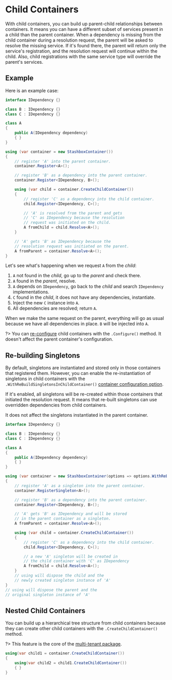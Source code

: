 # Child Containers
With child containers, you can build up parent-child relationships between containers. It means you can have a different subset of services present in a child than the parent container. When a dependency is missing from the child container during a resolution request, the parent will be asked to resolve the missing service. If it's found there, the parent will return only the service's registration, and the resolution request will continue within the child. Also, child registrations with the same service type will override the parent's services.

## Example

Here is an example case:
```cs
interface IDependency {}

class B : IDependency {}
class C : IDependency {}

class A 
{
    public A(IDependency dependency)
    { }
}

using (var container = new StashboxContainer())
{
    // register 'A' into the parent container.
    container.Register<A>();

    // register 'B' as a dependency into the parent container.
    container.Register<IDependency, B>();

    using (var child = container.CreateChildContainer())
    {
        // register 'C' as a dependency into the child container.
        child.Register<IDependency, C>();

        // 'A' is resolved from the parent and gets
        // 'C' as IDependency because the resolution
        // request was initiated on the child.
        A fromChild = child.Resolve<A>();
    }

    // 'A' gets 'B' as IDependency because the 
    // resolution request was initiated on the parent.
    A fromParent = container.Resolve<A>();
}
```
Let's see what's happening when we request `A` from the *child*:
1. `A` not found in the *child*, go up to the *parent* and check there.
2. `A` found in the *parent*, resolve.
3. `A` depends on `IDependency`, go back to the *child* and search `IDependency` implementations.
4. `C` found in the *child*, it does not have any dependencies, instantiate.
5. Inject the new `C` instance into `A`.
5. All dependencies are resolved; return `A`.

When we make the same request on the parent, everything will go as usual because we have all dependencies in place. `B` will be injected into `A`.

?> You can [re-configure](configuration/container-configuration) child containers with the `.Configure()` method. It doesn't affect the parent container's configuration.

## Re-building Singletons
By default, singletons are instantiated and stored only in those containers that registered them. However, you can enable the re-instantiation of singletons in child containers with the `.WithReBuildSingletonsInChildContainer()` [container configuration option](configuration/container-configuration?id=re-build-singletons-in-child-containers). 

If it's enabled, all singletons will be re-created within those containers that initiated the resolution request. It means that re-built singletons can use overridden dependencies from child containers. 

It does not affect the singletons instantiated in the parent container.

```cs
interface IDependency {}

class B : IDependency {}
class C : IDependency {}

class A 
{
    public A(IDependency dependency)
    { }
}

using (var container = new StashboxContainer(options => options.WithReBuildSingletonsInChildContainer()))
{
    // register 'A' as a singleton into the parent container.
    container.RegisterSingleton<A>();

    // register 'B' as a dependency into the parent container.
    container.Register<IDependency, B>();

    // 'A' gets 'B' as IDependency and will be stored
    // in the parent container as a singleton.
    A fromParent = container.Resolve<A>();

    using (var child = container.CreateChildContainer())
    {
        // register 'C' as a dependency into the child container.
        child.Register<IDependency, C>();

        // a new 'A' singleton will be created in 
        // the child container with 'C' as IDependency
        A fromChild = child.Resolve<A>();
    } 
    // using will dispose the child and the 
    // newly created singleton instance of 'A'
}
// using will dispose the parent and the 
// original singleton instance of 'A'
```

## Nested Child Containers

<!-- panels:start -->

<!-- div:left-panel -->
You can build up a hierarchical tree structure from child containers because they can create other child containers with the `.CreateChildContainer()` method.

?> This feature is the core of the [multi-tenant package](https://github.com/z4kn4fein/stashbox-extensions-dependencyinjection#multitenant).
<!-- div:right-panel -->
```cs
using(var child1 = container.CreateChildContainer())
{
    using(var child2 = child1.CreateChildContainer())
    { }
}
```
<!-- panels:end -->